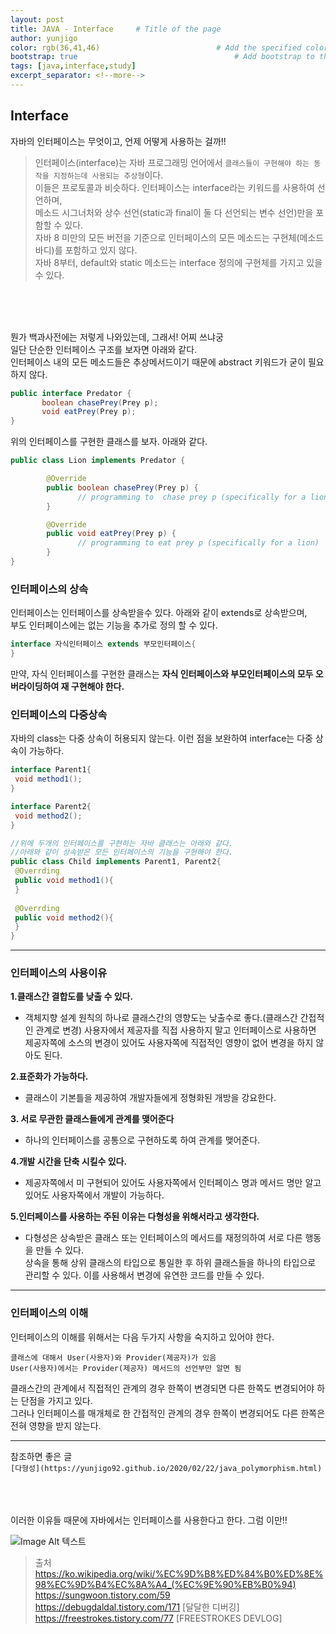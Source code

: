 ```yaml
---
layout: post
title: JAVA - Interface     # Title of the page
author: yunjigo                   
color: rgb(36,41,46)                          # Add the specified color as feature image, and change link colors in post
bootstrap: true                                   # Add bootstrap to the page
tags: [java,interface,study]
excerpt_separator: <!--more-->
---
```


## Interface <br>
      
자바의 인터페이스는 무엇이고, 언제 어떻게 사용하는 걸까!!
<!--more-->

>인터페이스(interface)는 자바 프로그래밍 언어에서 `클래스들이 구현해야 하는 동작을 지정하는데 사용되는 추상형`이다.    
이들은 프로토콜과 비슷하다. 인터페이스는 interface라는 키워드를 사용하여 선언하며,     
메소드 시그너처와 상수 선언(static과 final이 둘 다 선언되는 변수 선언)만을 포함할 수 있다.     
자바 8 미만의 모든 버전을 기준으로 인터페이스의 모든 메소드는 구현체(메소드 바디)를 포함하고 있지 않다.    
자바 8부터, default와 static 메소드는 interface 정의에 구현체를 가지고 있을 수 있다.    


<br><br><br>

뭔가 백과사전에는 저렇게 나와있는데, 그래서! 어찌 쓰냐궁    
일단 단순한 인터페이스 구조를 보자면 아래와 같다.     
인터페이스 내의 모든 메소드들은 추상메서드이기 때문에 abstract 키워드가 굳이 필요하지 않다.

```java
public interface Predator {
       boolean chasePrey(Prey p);
       void eatPrey(Prey p);
}
```
위의 인터페이스를 구현한 클래스를 보자. 아래와 같다.    

```java
public class Lion implements Predator {

        @Override
        public boolean chasePrey(Prey p) {
               // programming to  chase prey p (specifically for a lion)
        }

        @Override
        public void eatPrey(Prey p) {
               // programming to eat prey p (specifically for a lion)
        }
}
```

### 인터페이스의 상속
인터페이스는 인터페이스를 상속받을수 있다. 아래와 같이 extends로 상속받으며,     
부도 인터페이스에는 없는 기능을 추가로 정의 할 수 있다.
```java
interface 자식인터페이스 extends 부모인터페이스{
}
```
만약, 자식 인터페이스를 구현한 클래스는 **자식 인터페이스와 부모인터페이스의 모두 오버라이딩하여 재 구현해야 한다.**

### 인터페이스의 다중상속

자바의 class는 다중 상속이 허용되지 않는다. 이런 점을 보완하여 interface는 다중 상속이 가능하다.    

```java
interface Parent1{
 void method1();
}

interface Parent2{
 void method2();
} 

//위에 두개의 인터페이스를 구현하는 자바 클래스는 아래와 같다.
//아래와 같이 상속받은 모든 인터페이스의 기능을 구현해야 한다.
public class Child implements Parent1, Parent2{
 @Overrding
 public void method1(){
 }
 
 @Overrding
 public void method2(){
 }
} 
```    
     
---

### 인터페이스의 사용이유

**1.클래스간 결합도를 낮출 수 있다.**
 - 객체지향 설계 원칙의 하나로 클래스간의 영향도는 낮출수로 좋다.(클래스간 간접적인 관계로 변경) 사용자에서 제공자를 직접 사용하지 말고 인터페이스로 사용하면 제공자쪽에 소스의 변경이 있어도 사용자쪽에 직접적인 영향이 없어 변경을 하지 않아도 된다.


**2.표준화가 가능하다.**
 - 클래스이 기본틀을 제공하여 개발자들에게 정형화된 개방을 강요한다.

**3. 서로 무관한 클래스들에게 관계를 맺어준다**
- 하나의 인터페이스를 공통으로 구현하도록 하여 관계를 맺어준다.

**4.개발 시간을 단축 시킬수 있다.**
 - 제공자쪽에서 미 구현되어 있어도 사용자쪽에서 인터페이스 명과 메서드 명만 알고 있어도 사용자쪽에서 개발이 가능하다.

**5.인터페이스를 사용하는 주된 이유는 다형성을 위해서라고 생각한다.**
 - 다형성은 상속받은 클래스 또는 인터페이스의 메서드를 재정의하여 서로 다른 행동을 만들 수 있다.     
상속을 통해 상위 클래스의 타입으로 통일한 후 하위 클래스들을 하나의 타입으로 관리할 수 있다. 이를 사용해서 변경에 유연한 코드를 만들 수 있다.
       
---

### 인터페이스의 이해

인터페이스의 이해를 위해서는 다음 두가지 사항을 숙지하고 있어야 한다.
```
클래스에 대해서 User(사용자)와 Provider(제공자)가 있음
User(사용자)에서는 Provider(제공자) 메서드의 선언부만 알면 됨
```

클래스간의 관계에서 직접적인 관계의 경우 한쪽이 변경되면 다른 한쪽도 변경되어야 하는 단점을 가지고 있다.  
그러나 인터페이스를 매개체로 한 간접적인 관계의 경우 한쪽이 변경되어도 다른 한쪽은 전혀 영향을 받지 않는다.    


<hr/>  

참조하면 좋은 글    
`[다형성](https://yunjigo92.github.io/2020/02/22/java_polymorphism.html)`



<br><br><br>
이러한 이유들 때문에 자바에서는 인터페이스를 사용한다고 한다.
그럼 이만!!

![Image Alt 텍스트](http://app.jjalbang.today/jj1G9.gif)




>출처    
https://ko.wikipedia.org/wiki/%EC%9D%B8%ED%84%B0%ED%8E%98%EC%9D%B4%EC%8A%A4_(%EC%9E%90%EB%B0%94)     
https://sungwoon.tistory.com/59    
https://debugdaldal.tistory.com/171 [달달한 디버깅]    
https://freestrokes.tistory.com/77 [FREESTROKES DEVLOG]    
